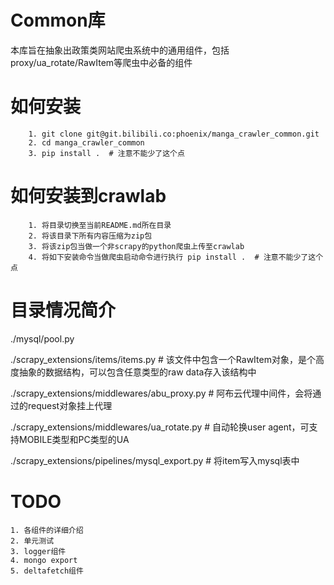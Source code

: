 # Common库

本库旨在抽象出政策类网站爬虫系统中的通用组件，包括proxy/ua_rotate/RawItem等爬虫中必备的组件


# 如何安装
```
    1. git clone git@git.bilibili.co:phoenix/manga_crawler_common.git
    2. cd manga_crawler_common
    3. pip install .  # 注意不能少了这个点
```

# 如何安装到crawlab
```
    1. 将目录切换至当前README.md所在目录
    2. 将该目录下所有内容压缩为zip包
    3. 将该zip包当做一个非scrapy的python爬虫上传至crawlab
    4. 将如下安装命令当做爬虫启动命令进行执行 pip install .  # 注意不能少了这个点
```


# 目录情况简介

./mysql/pool.py

./scrapy_extensions/items/items.py  # 该文件中包含一个RawItem对象，是个高度抽象的数据结构，可以包含任意类型的raw data存入该结构中

./scrapy_extensions/middlewares/abu_proxy.py  # 阿布云代理中间件，会将通过的request对象挂上代理

./scrapy_extensions/middlewares/ua_rotate.py  # 自动轮换user agent，可支持MOBILE类型和PC类型的UA

./scrapy_extensions/pipelines/mysql_export.py  # 将item写入mysql表中


# TODO
    1. 各组件的详细介绍
    2. 单元测试
    3. logger组件
    4. mongo export
    5. deltafetch组件

